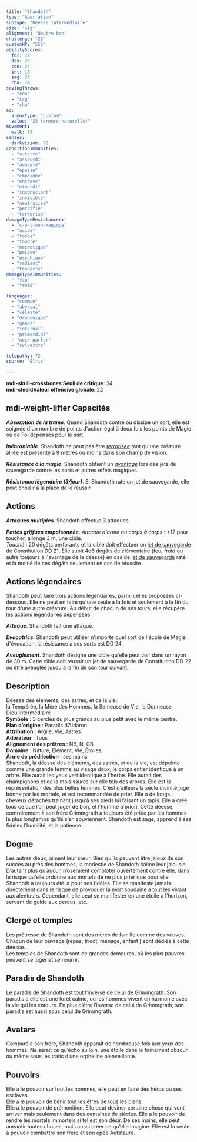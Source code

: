 ```yaml
---
title: "Shandoth"
type: "Aberration"
subtype: "Déesse intermédiaire"
size: "Gig"
alignment: "Neutre bon"
challenge: "23"
customHP: "556"
abilityScores:
  for: 21
  dex: 20
  con: 24
  int: 18
  sag: 24
  cha: 24
savingThrows:
  - "con"
  - "sag"
  - "cha"
ac:
  armorType: "custom"
  value: "23 (armure naturelle)"
movement:
  walk: 18
senses:
  darkvision: 72
conditionImmunities:
  - "a-terre"
  - "assourdi"
  - "aveugle"
  - "epuise"
  - "empoigne"
  - "entrave"
  - "etourdi"
  - "inconscient"
  - "invisible"
  - "neutralise"
  - "petrifie"
  - "terrorise"
damageTypeResistances:
  - "c-p-t-non-magique"
  - "acide"
  - "force"
  - "foudre"
  - "necrotique"
  - "poison"
  - "psychique"
  - "radiant"
  - "tonnerre"
damageTypeImmunities:
  - "feu"
  - "froid"

languages:
  - "commun"
  - "abyssal"
  - "céleste"
  - "draconique"
  - "géant"
  - "infernal"
  - "primordial"
  - "noir parler"
  - "sylvestre"

telepathy: 72
source: "Elric"

---
```

**<v-icon>mdi-skull-crossbones</v-icon> Seuil de critique**: 24          
**<v-icon>mdi-shield</v-icon>Valeur offensive globale**: 22     
## <v-icon>mdi-weight-lifter</v-icon> Capacités
_**Absorption de la trame**_. Quand Shandoth contre ou dissipe un sort, elle est soignée d'un nombre de points d'action égal à deux fois les points de Magie ou de Foi dépensés pour le sort.  

_**Inébranlable**_. Shandoth ne peut pas être [_terrorisée_](/gerer-la-sante-du-personnage/#terrorise) tant qu'une créature alliée est présente à 9 mètres ou moins dans son champ de vision.  

_**Résistance à la magie**_. Shandoth obtient un [_avantage_](/utiliser-les-caracteristiques/#avantage-et-desavantage) lors des jets de sauvegarde contre les sorts et autres effets magiques.  

_**Résistance légendaire (3/jour)**_. Si Shandoth rate un jet de sauvegarde, elle peut choisir à la place de le réussir.

## Actions
_**Attaques multiples**_. Shandoth effectue 3 attaques.  

_**Pattes griffues empoisonnée**_. _Attaque d'arme au corps à corps_ : +12 pour toucher, allonge 3 m, une cible.  
_Touché_ : 20 dégâts perforants et la cible doit effectuer un [jet de sauvegarde](/utiliser-les-caracteristiques/#jets-de-sauvegarde) de Constitution DD 21. Elle subit 4d6 dégâts de élémentaire (feu, froid ou autre toujours à l'avantage de la déesse) en cas de [jet de sauvegarde](/utiliser-les-caracteristiques/#jets-de-sauvegarde) raté et la moitié de ces dégâts seulement en cas de réussite.  

## Actions légendaires
Shandoth peut faire trois actions légendaires, parmi celles proposées ci-dessous. Elle ne peut en faire qu'une seule à la fois et seulement à la fin du tour d'une autre créature. Au début de chacun de ses tours, elle récupère les actions légendaires dépensées.

_**Attaque**_. Shandoth fait une attaque.

_**Evocatrice**_. Shandoth peut utiliser n'importe quel sort de l'école de Magie d'évocation, la résistance à ses sorts est DD 24.

_**Aveuglement**_. Shandoth désigne une cible qu'elle peut voir dans un rayon de 30 m. Cette cible doit réussir un jet de sauvegarde de Constitution DD 22 ou être aveuglée jusqu'à la fin de son tour suivant.

## Description  
Déesse des éléments, des astres, et de la vie.  
la Tempérée, la Mère des Hommes, la Semeuse de Vie, la Donneuse  
Dieu Intermédiaire  
**Symbole** : 3 cercles du plus grands au plus petit avec le même centre.  
**Plan d’origine** : Paradis d’Aldaron  
**Attribution** : Argile, Vie, Astres  
**Adorateur** : Tous  
**Alignement des prêtres** : NB, N, CB  
**Domaine** : Nature, Élément, Vie, Étoiles  
**Arme de prédilection** : ses mains  
Shandoth, la déesse des éléments, des astres, et de la vie, est dépeinte comme une grande femme au visage doux, le corps entier identique à un arbre. Elle aurait les yeux vert identique à l’herbe. Elle aurait des champignons et de la moisissures sur elle tels des arbres. Elle est la représentation des plus belles femmes. C’est d’ailleurs la seule divinité jugé bonne par les mortels, et est recommandée de prier. Elle a de longs cheveux détachés traînant jusqu’à ses pieds lui faisant un tapis. Elle a créé tous ce que l’on peut juger de bon, et l’homme à priori. Cette déesse, contrairement à son frère Grimmgrath a toujours été priée par les hommes le plus longtemps qu’ils s’en souviennent.  Shandoth est sage, apprend à ses fidèles l’humilité, et la patience.

## Dogme  
Les autres dieux, aiment leur sœur. Bien qu’ils peuvent être jaloux de son succès au près des hommes, la modestie de Shandoth calme leur jalousie. D’autant plus qu’aucun n’oseraient comploter ouvertement contre elle, dans le risque qu’elle ordonne aux mortels de ne plus prier que pour elle.   
Shandoth a toujours été là pour ses fidèles. Elle se manifeste jamais directement dans le risque de provoquer la mort soudaine à tout les vivant aux alentours. Cependant, elle peut se manifester en une étoile à l’horizon, servant de guide aux perdus, etc.  

## Clergé et temples  
Les prêtresse de Shandoth sont des mères de famille comme des veuves. Chacun de leur ouvrage (repas, tricot, ménage, enfant ) sont dédiés à cette déesse.  
Les temples de Shandoth sont de grandes demeures, où les plus pauvres peuvent se loger et se nourrir.  

## Paradis de Shandoth  
Le paradis de Shandoth est tout l’inverse de celui de Grimmgrath. Son paradis à elle est une forêt calme, où les hommes vivent en harmonie avec la vie qui les entoure. En plus d’être l’inverse de celui de Grimmgrath, son paradis est aussi sous celui de Grimmgrath.


## Avatars  
Comparé à son frère, Shandoth apparaît de nombreuse fois aux yeux des hommes. Ne serait ce qu’écho au loin, une étoile dans le firmament obscur, ou même sous les traits d’une orpheline bienveillante.  


## Pouvoirs  
Elle a le pouvoir sur tout les hommes, elle peut en faire des héros ou ses esclaves.  
Elle a le pouvoir de bénir tout les êtres de tous les plans.  
Elle a le pouvoir de prémonition. Elle peut deviner certaine chose qui vont arriver mais seulement dans des centaines de siècles.
Elle a le pouvoir de rendre les mortels immortels si tel est son désir.
De ses mains, elle peut anéantir toutes choses, mais aussi créer ce qu’elle imagine. 	Elle est la seule à pouvoir combattre son frère et son épée Autataurë.  
